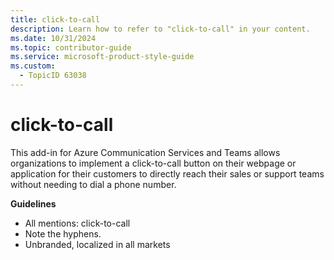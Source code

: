 ```yaml
---
title: click-to-call
description: Learn how to refer to "click-to-call" in your content.
ms.date: 10/31/2024
ms.topic: contributor-guide
ms.service: microsoft-product-style-guide
ms.custom:
  - TopicID 63038
---
```



# click-to-call

This add-in for Azure Communication Services and Teams allows organizations to implement a click-to-call button on their webpage or application for their customers to directly reach their sales or support teams without needing to dial a phone number.  

**Guidelines**  

- All mentions: click-to-call  
- Note the hyphens.  
- Unbranded, localized in all markets  

